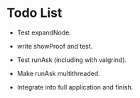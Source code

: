 # Todo List

- Test expandNode.
- write showProof and test.

- Test runAsk (including with valgrind).
- Make runAsk multithreaded.

- Integrate into full application and finish.